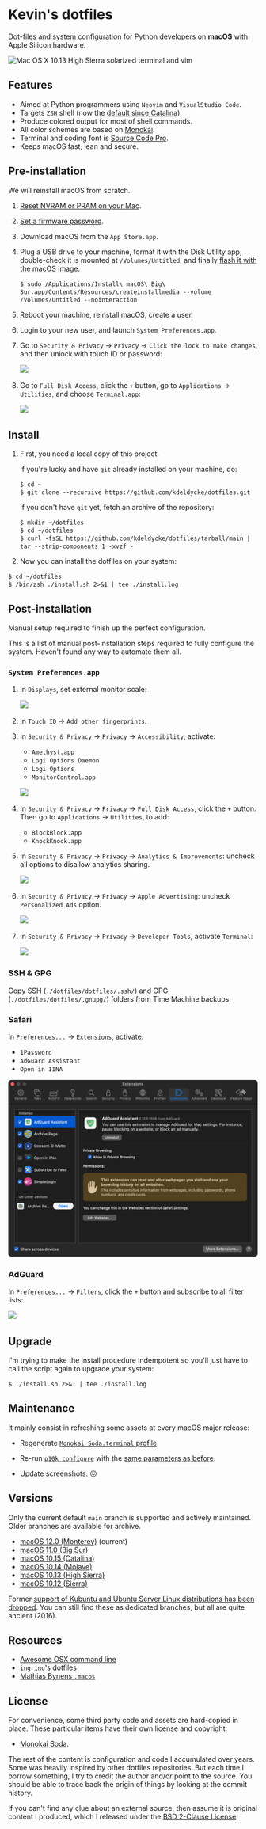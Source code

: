 # Kevin's dotfiles

Dot-files and system configuration for Python developers on **macOS** with
Apple Silicon hardware.

![Mac OS X 10.13 High Sierra solarized terminal and vim](https://raw.githubusercontent.com/kdeldycke/dotfiles/main/assets/macos-10.13.jpeg)

## Features

- Aimed at Python programmers using `Neovim` and `VisualStudio Code`.
- Targets `ZSH` shell (now the
  [default since Catalina](https://support.apple.com/en-gb/HT208050)).
- Produce colored output for most of shell commands.
- All color schemes are based on
  [Monokai](https://web.archive.org/web/20161107090516/http://www.monokai.nl/blog/2006/07/).
- Terminal and coding font is
  [Source Code Pro](https://en.wikipedia.org/wiki/Source_Code_Pro).
- Keeps macOS fast, lean and secure.

## Pre-installation

We will reinstall macOS from scratch.

1. [Reset NVRAM or PRAM on your Mac](https://support.apple.com/en-us/HT204063).

1. [Set a firmware password](https://support.apple.com/en-gb/HT208198).

1. Download macOS from the `App Store.app`.

1. Plug a USB drive to your machine, format it with the Disk Utility app,
   double-check it is mounted at `/Volumes/Untitled`, and finally
   [flash it with the macOS image](https://support.apple.com/en-us/HT201372):

   ```shell-session
   $ sudo /Applications/Install\ macOS\ Big\ Sur.app/Contents/Resources/createinstallmedia --volume /Volumes/Untitled --nointeraction
   ```

1. Reboot your machine, reinstall macOS, create a user.

1. Login to your new user, and launch `System Preferences.app`.

1. Go to `Security & Privacy` → `Privacy` → `Click the lock to make changes`,
   and then unlock with touch ID or password:

   ![](https://raw.githubusercontent.com/kdeldycke/dotfiles/main/assets/system-preferences-security-privacy-unlock.png)

1. Go to `Full Disk Access`, click the `+` button, go to `Applications` →
   `Utilities`, and choose `Terminal.app`:

   ![](https://raw.githubusercontent.com/kdeldycke/dotfiles/main/assets/terminal-full-disk-access.png)

## Install

1. First, you need a local copy of this project.

   If you're lucky and have `git` already installed on your machine, do:

   ```shell-session
   $ cd ~
   $ git clone --recursive https://github.com/kdeldycke/dotfiles.git
   ```

   If you don't have `git` yet, fetch an archive of the repository:

   ```shell-session
   $ mkdir ~/dotfiles
   $ cd ~/dotfiles
   $ curl -fsSL https://github.com/kdeldycke/dotfiles/tarball/main | tar --strip-components 1 -xvzf -
   ```

1. Now you can install the dotfiles on your system:

```shell-session
$ cd ~/dotfiles
$ /bin/zsh ./install.sh 2>&1 | tee ./install.log
```

## Post-installation

Manual setup required to finish up the perfect configuration.

This is a list of manual post-installation steps required to fully configure
the system. Haven't found any way to automate them all.

### `System Preferences.app`

1. In `Displays`, set external monitor scale:

   ![](https://raw.githubusercontent.com/kdeldycke/dotfiles/main/assets/external-display-scale.png)

1. In `Touch ID` → `Add other fingerprints`.

1. In `Security & Privacy` → `Privacy` → `Accessibility`, activate:

   - `Amethyst.app`
   - `Logi Options Daemon`
   - `Logi Options`
   - `MonitorControl.app`

   ![](https://raw.githubusercontent.com/kdeldycke/dotfiles/main/assets/accessibility-preferences.png)

1. In `Security & Privacy` → `Privacy` → `Full Disk Access`, click the `+`
   button. Then go to `Applications` → `Utilities`, to add:

   - `BlockBlock.app`
   - `KnockKnock.app`

1. In `Security & Privacy` → `Privacy` → `Analytics & Improvements`: uncheck
   all options to disallow analytics sharing.

   ![](https://raw.githubusercontent.com/kdeldycke/dotfiles/main/assets/analytics-and-improvements-preferences.png)

1. In `Security & Privacy` → `Privacy` → `Apple Advertising`: uncheck
   `Personalized Ads` option.

   ![](https://raw.githubusercontent.com/kdeldycke/dotfiles/main/assets/apple-advertising-preferences.png)

1. In `Security & Privacy` → `Privacy` → `Developer Tools`, activate
   `Terminal`:

   ![](https://raw.githubusercontent.com/kdeldycke/dotfiles/main/assets/developer-tools-preferences.png)

### SSH & GPG

Copy SSH (`./dotfiles/dotfiles/.ssh/`) and GPG (`./dotfiles/dotfiles/.gnupg/`)
folders from Time Machine backups.

### Safari

In `Preferences...` → `Extensions`, activate:

- `1Password`
- `AdGuard Assistant`
- `Open in IINA`

![](https://raw.githubusercontent.com/kdeldycke/dotfiles/main/assets/safari-active-extensions.png)

### AdGuard

In `Preferences...` → `Filters`, click the `+` button and subscribe to all
filter lists:

![](https://raw.githubusercontent.com/kdeldycke/dotfiles/main/assets/adguard-filter-lists-subscription.png)

## Upgrade

I'm trying to make the install procedure indempotent so you'll just have to
call the script again to upgrade your system:

```shell-session
$ ./install.sh 2>&1 | tee ./install.log
```

## Maintenance

It mainly consist in refreshing some assets at every macOS major release:

- Regenerate
  [`Monokai Soda.terminal` profile](https://github.com/kdeldycke/dotfiles/blob/main/assets/Monokai%20Soda.terminal).

- Re-run
  [`p10k configure`](https://github.com/romkatv/powerlevel10k#configuration-wizard)
  with the
  [same parameters as before](https://github.com/kdeldycke/dotfiles/blob/main/dotfiles/.p10k.zsh#L3-L6).

- Update screenshots. 😖

## Versions

Only the current default `main` branch is supported and actively maintained.
Older branches are available for archive.

- [macOS 12.0 (Monterey)](https://github.com/kdeldycke/dotfiles/tree/main)
  (current)
- [macOS 11.0 (Big Sur)](https://github.com/kdeldycke/dotfiles/tree/macos-11)
- [macOS 10.15 (Catalina)](https://github.com/kdeldycke/dotfiles/tree/macos-10.15)
- [macOS 10.14 (Mojave)](https://github.com/kdeldycke/dotfiles/tree/macos-10.14)
- [macOS 10.13 (High Sierra)](https://github.com/kdeldycke/dotfiles/tree/macos-10.13)
- [macOS 10.12 (Sierra)](https://github.com/kdeldycke/dotfiles/tree/macos-10.12)

Former
[support of Kubuntu and Ubuntu Server Linux distributions has been dropped](https://github.com/kdeldycke/dotfiles/commit/e667245f6a4c90c6d41907e392adb74c5acfcf13).
You can still find these as dedicated branches, but all are quite ancient
(2016).

## Resources

- [Awesome OSX command line](https://github.com/herrbischoff/awesome-osx-command-line)
- [`ingrino`'s dotfiles](https://github.com/lingrino/dotfiles)
- [Mathias Bynens `.macos`](https://github.com/mathiasbynens/dotfiles/blob/master/.macos)

## License

For convenience, some third party code and assets are hard-copied in place.
These particular items have their own license and copyright:

- [Monokai Soda](https://github.com/lysyi3m/macos-terminal-themes#monokai-soda-download).

The rest of the content is configuration and code I accumulated over years.
Some was heavily inspired by other dotfiles repositories. But each time I
borrow something, I try to credit the author and/or point to the source. You
should be able to trace back the origin of things by looking at the commit
history.

If you can't find any clue about an external source, then assume it is original
content I produced, which I released under the
[BSD 2-Clause License](LICENSE.md).
